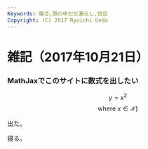 ```yaml
---
Keywords: 寝る,頭の中だだ漏らし,日記
Copyright: (C) 2017 Ryuichi Ueda
---
```


# 雑記（2017年10月21日）

### MathJaxでこのサイトに数式を出したい

$$ y = x^2  $$
$$\text{where } x \in \mathcal{X}) $$


出た。


寝る。
